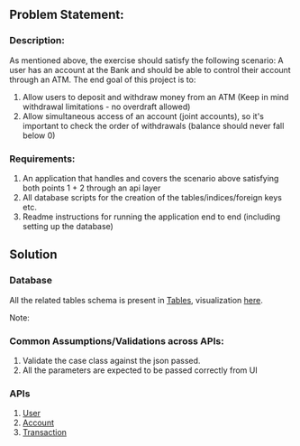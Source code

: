 ## Problem Statement:

### Description:
As mentioned above, the exercise should satisfy the following scenario:
A user has an account at the Bank and should be able to control their account through an ATM. The end goal of this project is to:
1. Allow users to deposit and withdraw money from an ATM (Keep in mind withdrawal limitations - no overdraft allowed)
2. Allow simultaneous access of an account (joint accounts), so it's important to check the order of withdrawals (balance should never fall
   below 0)

### Requirements:
1. An application that handles and covers the scenario above satisfying both points 1 + 2 through an api layer
2. All database scripts for the creation of the tables/indices/foreign keys etc.
3. Readme instructions for running the application end to end (including setting up the database)

## Solution

### Database

All the related tables schema is present in [Tables](../database/init.sql), visualization [here](../database/schema-diagram.png).

Note: 

### Common Assumptions/Validations across APIs:

1. Validate the case class against the json passed.
2. All the parameters are expected to be passed correctly from UI

### APIs

1. [User](apis/user-readme.md)
2. [Account](apis/account-readme.md)
3. [Transaction](apis/transaction-readme.md)
